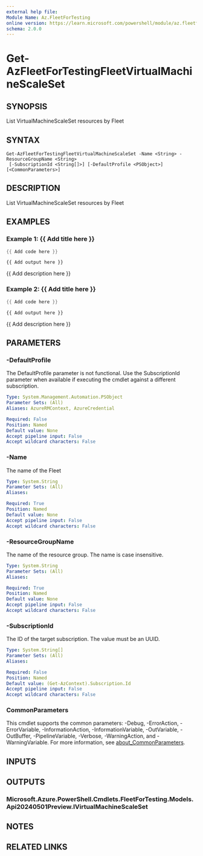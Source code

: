 ```yaml
---
external help file:
Module Name: Az.FleetForTesting
online version: https://learn.microsoft.com/powershell/module/az.fleetfortesting/get-azfleetfortestingfleetvirtualmachinescaleset
schema: 2.0.0
---
```


# Get-AzFleetForTestingFleetVirtualMachineScaleSet

## SYNOPSIS
List VirtualMachineScaleSet resources by Fleet

## SYNTAX

```
Get-AzFleetForTestingFleetVirtualMachineScaleSet -Name <String> -ResourceGroupName <String>
 [-SubscriptionId <String[]>] [-DefaultProfile <PSObject>] [<CommonParameters>]
```

## DESCRIPTION
List VirtualMachineScaleSet resources by Fleet

## EXAMPLES

### Example 1: {{ Add title here }}
```powershell
{{ Add code here }}
```

```output
{{ Add output here }}
```

{{ Add description here }}

### Example 2: {{ Add title here }}
```powershell
{{ Add code here }}
```

```output
{{ Add output here }}
```

{{ Add description here }}

## PARAMETERS

### -DefaultProfile
The DefaultProfile parameter is not functional.
Use the SubscriptionId parameter when available if executing the cmdlet against a different subscription.

```yaml
Type: System.Management.Automation.PSObject
Parameter Sets: (All)
Aliases: AzureRMContext, AzureCredential

Required: False
Position: Named
Default value: None
Accept pipeline input: False
Accept wildcard characters: False
```

### -Name
The name of the Fleet

```yaml
Type: System.String
Parameter Sets: (All)
Aliases:

Required: True
Position: Named
Default value: None
Accept pipeline input: False
Accept wildcard characters: False
```

### -ResourceGroupName
The name of the resource group.
The name is case insensitive.

```yaml
Type: System.String
Parameter Sets: (All)
Aliases:

Required: True
Position: Named
Default value: None
Accept pipeline input: False
Accept wildcard characters: False
```

### -SubscriptionId
The ID of the target subscription.
The value must be an UUID.

```yaml
Type: System.String[]
Parameter Sets: (All)
Aliases:

Required: False
Position: Named
Default value: (Get-AzContext).Subscription.Id
Accept pipeline input: False
Accept wildcard characters: False
```

### CommonParameters
This cmdlet supports the common parameters: -Debug, -ErrorAction, -ErrorVariable, -InformationAction, -InformationVariable, -OutVariable, -OutBuffer, -PipelineVariable, -Verbose, -WarningAction, and -WarningVariable. For more information, see [about_CommonParameters](http://go.microsoft.com/fwlink/?LinkID=113216).

## INPUTS

## OUTPUTS

### Microsoft.Azure.PowerShell.Cmdlets.FleetForTesting.Models.Api20240501Preview.IVirtualMachineScaleSet

## NOTES

## RELATED LINKS

